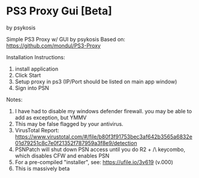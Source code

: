 # PS3 Proxy Gui [Beta]
by psykosis

Simple PS3 Proxy w/ GUI by psykosis
Based on:  https://github.com/mondul/PS3-Proxy


Installation Instructions:
1.  install application
2.  Click Start
3.  Setup proxy in ps3 (IP/Port should be listed on main app window)
4.  Sign into PSN

Notes:
1.  I have had to disable my windows defender firewall.  you may be able to add as exception, but YMMV
2.  This may be false flagged by your antivirus.  
3.  VirusTotal Report: https://www.virustotal.com/#/file/b80f3f91753bec3af642b3565a6832e01d79251c8c7e0f21352f787959a3f8e9/detection
4.  PSNPatch will shut down PSN access until you do R2 + /\ keycombo, which disables CFW and enables PSN
5.  For a pre-compiled "installer", see:  https://ufile.io/3v619 (v.000)
6.  This is massively beta
